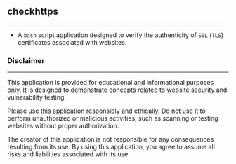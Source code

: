 ## checkhttps
---

- A `bash` script application designed to verify the authenticity of `SSL` (`TLS`) certificates associated with websites.


### Disclaimer
---

This application is provided for educational and informational purposes only. It is designed to demonstrate concepts related to website security and vulnerability testing. 

Please use this application responsibly and ethically. Do not use it to perform unauthorized or malicious activities, such as scanning or testing websites without proper authorization. 

The creator of this application is not responsible for any consequences resulting from its use. By using this application, you agree to assume all risks and liabilities associated with its use.




